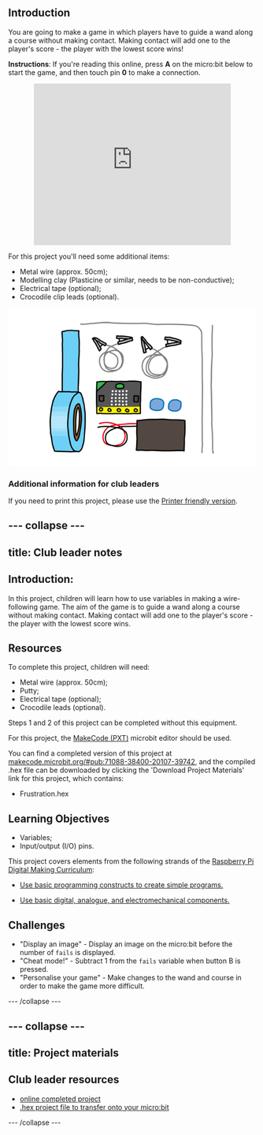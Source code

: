 ## Introduction

You are going to make a game in which players have to guide a wand along a course without making contact. Making contact will add one to the player's score - the player with the lowest score wins!

__Instructions__: If you're reading this online, press __A__ on the micro:bit below to start the game, and then touch pin __0__ to make a connection.

<div class="trinket" style="width:400px;margin: 0 auto;">
<div style="position:relative;height:0;padding-bottom:81.97%;overflow:hidden;"><iframe style="position:absolute;top:0;left:0;width:100%;height:100%;" src="https://makecode.microbit.org/---run?id=71088-38400-20107-39742" allowfullscreen="allowfullscreen" sandbox="allow-popups allow-scripts allow-same-origin" frameborder="0"></iframe></div>
</div>

For this project you'll need some additional items:

+ Metal wire (approx. 50cm);
+ Modelling clay (Plasticine or similar, needs to be non-conductive);
+ Electrical tape (optional);
+ Crocodile clip leads (optional).

![screenshot](images/frustration-items.png)

### Additional information for club leaders

If you need to print this project, please use the [Printer friendly version](./print).


--- collapse ---
---
title: Club leader notes
---


## Introduction:
In this project, children will learn how to use variables in making a wire-following game. The aim of the game is to guide a wand along a course without making contact. Making contact will add one to the player's score - the player with the lowest score wins.

## Resources

To complete this project, children will need:

+ Metal wire (approx. 50cm);
+ Putty;
+ Electrical tape (optional);
+ Crocodile leads (optional).

Steps 1 and 2 of this project can be completed without this equipment.

For this project, the [MakeCode (PXT)](http://jumpto.cc/pxt-new) microbit editor should be used.

You can find a completed version of this project at [makecode.microbit.org/#pub:71088-38400-20107-39742](https://makecode.microbit.org/#pub:71088-38400-20107-39742), and the compiled .hex file can be downloaded by clicking the 'Download Project Materials' link for this project, which contains:

+ Frustration.hex

## Learning Objectives
+ Variables;
+ Input/output (I/O) pins.

This project covers elements from the following strands of the [Raspberry Pi Digital Making Curriculum](http://rpf.io/curriculum):

+ [Use basic programming constructs to create simple programs.](https://www.raspberrypi.org/curriculum/programming/creator)

+ [Use basic digital, analogue, and electromechanical components.](https://www.raspberrypi.org/curriculum/physical-computing/creator)

## Challenges
+ "Display an image" - Display an image on the micro:bit before the number of `fails` is displayed.
+ "Cheat mode!" - Subtract 1 from the `fails` variable when button B is pressed.
+ "Personalise your game" - Make changes to the wand and course in order to make the game more difficult.


--- /collapse ---


--- collapse ---
---
title: Project materials
---


## Club leader resources
* [online completed project](https://makecode.microbit.org/#pub:71088-38400-20107-39742)
* [.hex project file to transfer onto your micro:bit](resources/micro-bit-Frustration.hex)

--- /collapse ---
